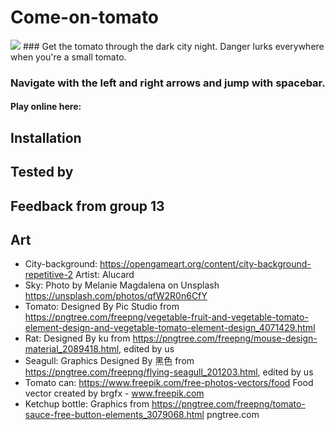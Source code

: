 # Come-on-tomato

<img src="https://media.giphy.com/media/101t9QwTM6y5oc/giphy.gif"/>
### Get the tomato through the dark city night. Danger lurks everywhere when you're a small tomato.

### Navigate with the left and right arrows and jump with spacebar.

#### Play online here: 

## Installation

## Tested by

## Feedback from group 13

## Art
- City-background: https://opengameart.org/content/city-background-repetitive-2 Artist: Alucard
- Sky: Photo by Melanie Magdalena on Unsplash https://unsplash.com/photos/qfW2R0n6CfY
- Tomato: Designed By Pic Studio from https://pngtree.com/freepng/vegetable-fruit-and-vegetable-tomato-element-design-and-vegetable-tomato-element-design_4071429.html
- Rat: Designed By ku from https://pngtree.com/freepng/mouse-design-material_2089418.html, edited by us
- Seagull: Graphics Designed By 黑色 from https://pngtree.com/freepng/flying-seagull_201203.html, edited by us
- Tomato can: https://www.freepik.com/free-photos-vectors/food Food vector created by brgfx - www.freepik.com
- Ketchup bottle: Graphics from https://pngtree.com/freepng/tomato-sauce-free-button-elements_3079068.html pngtree.com

